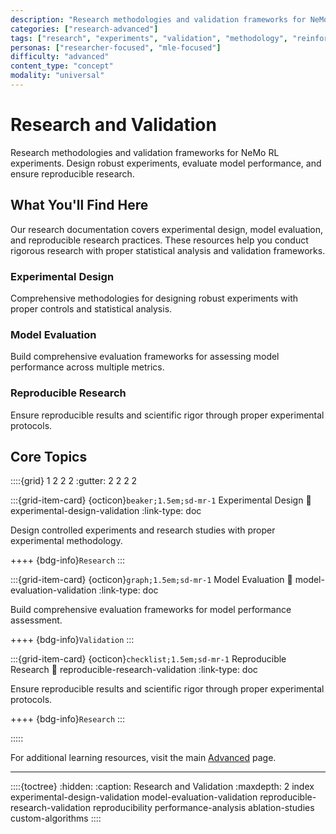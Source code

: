 ```yaml
---
description: "Research methodologies and validation frameworks for NeMo RL experiments. Design robust experiments, evaluate model performance, and ensure reproducible research."
categories: ["research-advanced"]
tags: ["research", "experiments", "validation", "methodology", "reinforcement-learning"]
personas: ["researcher-focused", "mle-focused"]
difficulty: "advanced"
content_type: "concept"
modality: "universal"
---
```


# Research and Validation

Research methodologies and validation frameworks for NeMo RL experiments. Design robust experiments, evaluate model performance, and ensure reproducible research.

## What You'll Find Here

Our research documentation covers experimental design, model evaluation, and reproducible research practices. These resources help you conduct rigorous research with proper statistical analysis and validation frameworks.

### **Experimental Design**
Comprehensive methodologies for designing robust experiments with proper controls and statistical analysis.

### **Model Evaluation**
Build comprehensive evaluation frameworks for assessing model performance across multiple metrics.

### **Reproducible Research**
Ensure reproducible results and scientific rigor through proper experimental protocols.

## Core Topics

::::{grid} 1 2 2 2
:gutter: 2 2 2 2

:::{grid-item-card} {octicon}`beaker;1.5em;sd-mr-1` Experimental Design
:link: experimental-design-validation
:link-type: doc

Design controlled experiments and research studies with proper experimental methodology.

++++
{bdg-info}`Research`
:::

:::{grid-item-card} {octicon}`graph;1.5em;sd-mr-1` Model Evaluation
:link: model-evaluation-validation
:link-type: doc

Build comprehensive evaluation frameworks for model performance assessment.

++++
{bdg-info}`Validation`
:::

:::{grid-item-card} {octicon}`checklist;1.5em;sd-mr-1` Reproducible Research
:link: reproducible-research-validation
:link-type: doc

Ensure reproducible results and scientific rigor through proper experimental protocols.

++++
{bdg-info}`Research`
:::

:::::

For additional learning resources, visit the main [Advanced](../index) page.

---

::::{toctree}
:hidden:
:caption: Research and Validation
:maxdepth: 2
index
experimental-design-validation
model-evaluation-validation
reproducible-research-validation
reproducibility
performance-analysis
ablation-studies
custom-algorithms
::::